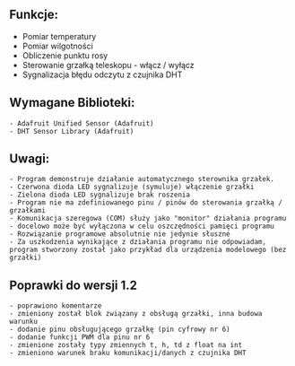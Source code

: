 ## Funkcje:
+ Pomiar temperatury
+ Pomiar wilgotności
+ Obliczenie punktu rosy
+ Sterowanie grzałką teleskopu - włącz / wyłącz
+ Sygnalizacja błędu odczytu z czujnika DHT

## Wymagane Biblioteki:
    - Adafruit Unified Sensor (Adafruit)
    - DHT Sensor Library (Adafruit)

## Uwagi:
    - Program demonstruje działanie automatycznego sterownika grzałek.
    - Czerwona dioda LED sygnalizuje (symuluje) włączenie grzałki
    - Zielona dioda LED sygnalizuje brak roszenia
    - Program nie ma zdefiniowanego pinu / pinów do sterowania grzałką / grzałkami
    - Komunikacja szeregowa (COM) służy jako "monitor" działania programu - docelowo może być wyłączona w celu oszczędności pamięci programu
    - Rozwiązanie programowe absolutnie nie jedynie słuszne
    - Za uszkodzenia wynikające z działania programu nie odpowiadam, program stworzony został jako przykład dla urządzenia modelowego (bez grzałki)

## Poprawki do wersji 1.2
    - poprawiono komentarze
    - zmieniony został blok związany z obsługą grzałki, inna budowa warunku
    - dodanie pinu obsługującego grzałkę (pin cyfrowy nr 6)
    - dodanie funkcji PWM dla pinu nr 6
    - zmienione zostały typy zmiennych t, h, td z float na int
    - zmieniono warunek braku komunikacji/danych z czujnika DHT
